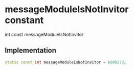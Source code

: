 


# messageModuleIsNotInvitor constant







int const messageModuleIsNotInvitor
  







## Implementation

```dart
static const int messageModuleIsNotInvitor = 6000273;
```







